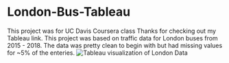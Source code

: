 # London-Bus-Tableau
This project was for UC Davis Coursera class
Thanks for checking out my Tableau link. This project was based on traffic data for London buses from 2015 - 2018. The data was pretty clean to begin with but had missing values for ~5% of the enteries. 
![Tableau visualization of London Data](./Screenshot_2023-04-05_at_5.02.46_PM.png)

